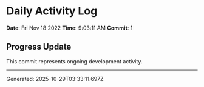 # Daily Activity Log

**Date**: Fri Nov 18 2022
**Time**: 9:03:11 AM
**Commit**: 1

## Progress Update

This commit represents ongoing development activity.

---
Generated: 2025-10-29T03:33:11.697Z
